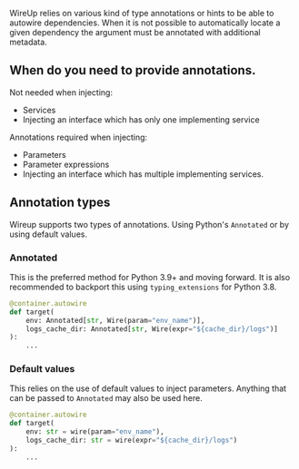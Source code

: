 WireUp relies on various kind of type annotations or hints to be able to autowire dependencies.
When it is not possible to automatically locate a given dependency the argument must be annotated
with additional metadata.

## When do you need to provide annotations.

Not needed when injecting:

* Services
* Injecting an interface which has only one implementing service

Annotations required when injecting:

* Parameters
* Parameter expressions
* Injecting an interface which has multiple implementing services.

## Annotation types

Wireup supports two types of annotations. Using Python's `Annotated` or by using default values.

### Annotated

This is the preferred method for Python 3.9+ and moving forward. It is also recommended to
backport this using `typing_extensions` for Python 3.8.


```python
@container.autowire
def target(
    env: Annotated[str, Wire(param="env_name")],
    logs_cache_dir: Annotated[str, Wire(expr="${cache_dir}/logs")]
):
    ...
```

### Default values

This relies on the use of default values to inject parameters. Anything that can be passed to `Annotated` may also
be used here.

```python
@container.autowire
def target(
    env: str = wire(param="env_name"), 
    logs_cache_dir: str = wire(expr="${cache_dir}/logs")
):
    ...
```
